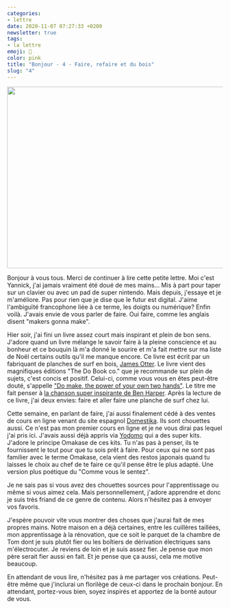 ```yaml
---
categories:
- lettre
date: 2020-11-07 07:27:33 +0200
newsletter: true
tags:
- la lettre
emoji: 💌
color: pink
title: "Bonjour - 4 - Faire, refaire et du bois"
slug: "4"
---
```


<img class="tl-email-image" data-id="3899518" height="424" src="https://gallery.tinyletterapp.com/a0d8b178d0758f62b0c01a8cd9fc5d00a4997449/images/c5e92792-cbdb-43b0-a17c-4e6db4917b2e.jpeg"  width="640"/>

Bonjour à vous tous. Merci de continuer à lire cette petite lettre. Moi c'est Yannick, j'ai jamais vraiment été doué de mes mains... Mis à part pour taper sur un clavier ou avec un pad de super nintendo. Mais depuis, j'essaye et je m'améliore. Pas pour rien que je dise que le futur est digital. J'aime l'ambiguïté francophone liée à ce terme, les doigts ou numérique? Enfin voilà. J'avais envie de vous parler de faire. Oui faire, comme les anglais disent "makers gonna make".

Hier soir, j'ai fini un livre assez court mais inspirant et plein de bon sens. J'adore quand un livre mélange le savoir faire à la pleine conscience et au bonheur et ce bouquin là m'a donné le sourire et m'a fait mettre sur ma liste de Noël certains outils qu'il me manque encore. Ce livre est écrit par un fabriquant de planches de surf en bois, <a href="https://ottersurfboards.co.uk">James Otter</a>. Le livre vient des magnifiques éditions "The Do Book co." que je recommande sur plein de sujets, c'est concis et positif. Celui-ci, comme vous vous en êtes peut-être douté, s'appelle <a href="https://thedobook.co/products/do-make-the-power-of-your-own-two-hands">"Do make, the power of your own two hands"</a>. Le titre me fait penser à <a href="https://youtu.be/aEnfy9qfdaU">la chanson super inspirante de Ben Harper</a>. Après la lecture de ce livre, j'ai deux envies: faire et aller faire une planche de surf chez lui.

Cette semaine, en parlant de faire, j'ai aussi finalement cédé à des ventes de cours en ligne venant du site espagnol <a href="https://domestika.org/">Domestika</a>. Ils sont chouettes aussi. Ce n'est pas mon premier cours en ligne et je ne vous dirai pas lequel j'ai pris ici. J'avais aussi déjà appris via <a href="https://yodomo.co/">Yodomo</a> qui a des super kits. J'adore le principe Omakase de ces kits. Tu n'as pas à penser, ils te fournissent le tout pour que tu sois prêt à faire. Pour ceux qui ne sont pas familier avec le terme Omakase, cela vient des restos japonais quand tu laisses le choix au chef de te faire ce qu'il pense être le plus adapté. Une version plus poétique du "Comme vous le sentez".

Je ne sais pas si vous avez des chouettes sources pour l'apprentissage ou même si vous aimez cela. Mais personnellement, j'adore apprendre et donc je suis très friand de ce genre de contenu. Alors n'hésitez pas à envoyer vos favoris.

J'espère pouvoir vite vous montrer des choses que j'aurai fait de mes propres mains. Notre maison en a déjà certaines, entre les cuillères taillées, mon apprentissage à la rénovation, que ce soit le parquet de la chambre de Tom dont je suis plutôt fier ou les boîtiers de dérivation électriques sans m'électrocuter. Je reviens de loin et je suis assez fier. Je pense que mon père serait fier aussi en fait. Et je pense que ça aussi, cela me motive beaucoup.

En attendant de vous lire, n'hésitez pas à me partager vos créations. Peut-être même que j'inclurai un florilège de ceux-ci dans le prochain bonjour. En attendant, portez-vous bien, soyez inspirés et apportez de la bonté autour de vous.
